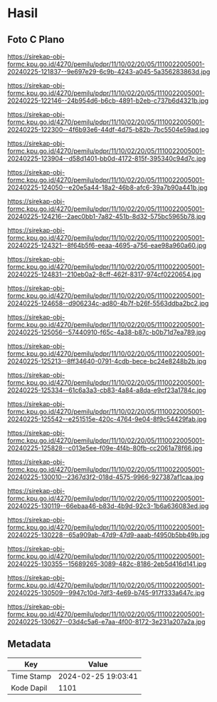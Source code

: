# Hasil

## Foto C Plano

https://sirekap-obj-formc.kpu.go.id/4270/pemilu/pdpr/11/10/02/20/05/1110022005001-20240225-121837--9e697e29-6c9b-4243-a045-5a356283863d.jpg

https://sirekap-obj-formc.kpu.go.id/4270/pemilu/pdpr/11/10/02/20/05/1110022005001-20240225-122146--24b954d6-b6cb-4891-b2eb-c737b6d4321b.jpg

https://sirekap-obj-formc.kpu.go.id/4270/pemilu/pdpr/11/10/02/20/05/1110022005001-20240225-122300--4f6b93e6-44df-4d75-b82b-7bc5504e59ad.jpg

https://sirekap-obj-formc.kpu.go.id/4270/pemilu/pdpr/11/10/02/20/05/1110022005001-20240225-123904--d58d1401-bb0d-4172-815f-395340c94d7c.jpg

https://sirekap-obj-formc.kpu.go.id/4270/pemilu/pdpr/11/10/02/20/05/1110022005001-20240225-124050--e20e5a44-18a2-46b8-afc6-39a7b90a441b.jpg

https://sirekap-obj-formc.kpu.go.id/4270/pemilu/pdpr/11/10/02/20/05/1110022005001-20240225-124216--2aec0bb1-7a82-451b-8d32-575bc5965b78.jpg

https://sirekap-obj-formc.kpu.go.id/4270/pemilu/pdpr/11/10/02/20/05/1110022005001-20240225-124321--8f64b5f6-eeaa-4695-a756-eae98a960a60.jpg

https://sirekap-obj-formc.kpu.go.id/4270/pemilu/pdpr/11/10/02/20/05/1110022005001-20240225-124831--210eb0a2-8cff-462f-8317-974cf0220654.jpg

https://sirekap-obj-formc.kpu.go.id/4270/pemilu/pdpr/11/10/02/20/05/1110022005001-20240225-124658--d906234c-ad80-4b7f-b26f-5563ddba2bc2.jpg

https://sirekap-obj-formc.kpu.go.id/4270/pemilu/pdpr/11/10/02/20/05/1110022005001-20240225-125056--57440910-f65c-4a38-b87c-b0b71d7ea789.jpg

https://sirekap-obj-formc.kpu.go.id/4270/pemilu/pdpr/11/10/02/20/05/1110022005001-20240225-125213--8ff34640-0791-4cdb-bece-bc24e8248b2b.jpg

https://sirekap-obj-formc.kpu.go.id/4270/pemilu/pdpr/11/10/02/20/05/1110022005001-20240225-125334--61c6a3a3-cb83-4a84-a8da-e9cf23a1784c.jpg

https://sirekap-obj-formc.kpu.go.id/4270/pemilu/pdpr/11/10/02/20/05/1110022005001-20240225-125542--e251515e-420c-4764-9e04-8f9c54429fab.jpg

https://sirekap-obj-formc.kpu.go.id/4270/pemilu/pdpr/11/10/02/20/05/1110022005001-20240225-125828--c013e5ee-f09e-4f4b-80fb-cc2061a78f66.jpg

https://sirekap-obj-formc.kpu.go.id/4270/pemilu/pdpr/11/10/02/20/05/1110022005001-20240225-130010--2367d3f2-018d-4575-9966-927387af1caa.jpg

https://sirekap-obj-formc.kpu.go.id/4270/pemilu/pdpr/11/10/02/20/05/1110022005001-20240225-130119--66ebaa46-b83d-4b9d-92c3-1b6a636083ed.jpg

https://sirekap-obj-formc.kpu.go.id/4270/pemilu/pdpr/11/10/02/20/05/1110022005001-20240225-130228--65a909ab-47d9-47d9-aaab-f4950b5bb49b.jpg

https://sirekap-obj-formc.kpu.go.id/4270/pemilu/pdpr/11/10/02/20/05/1110022005001-20240225-130355--15689265-3089-482c-8186-2eb5d416d141.jpg

https://sirekap-obj-formc.kpu.go.id/4270/pemilu/pdpr/11/10/02/20/05/1110022005001-20240225-130509--9947c10d-7df3-4e69-b745-917f333a647c.jpg

https://sirekap-obj-formc.kpu.go.id/4270/pemilu/pdpr/11/10/02/20/05/1110022005001-20240225-130627--03d4c5a6-e7aa-4f00-8172-3e231a207a2a.jpg


## Metadata

| Key        | Value               |
| ---------- | ------------------- |
| Time Stamp | 2024-02-25 19:03:41 |
| Kode Dapil | 1101                |



